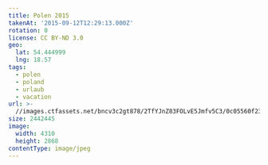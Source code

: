 ```yaml
---
title: Polen 2015
takenAt: '2015-09-12T12:29:13.000Z'
rotation: 0
license: CC BY-ND 3.0
geo:
  lat: 54.444999
  lng: 18.57
tags:
  - polen
  - poland
  - urlaub
  - vacation
url: >-
  //images.ctfassets.net/bncv3c2gt878/2TfYJnZ83FOLvE5Jmfv5C3/0c05560f235a08312905ad047666e7ce/polen-2015_25957672855_o
size: 2442445
image:
  width: 4310
  height: 2868
contentType: image/jpeg
---
```


